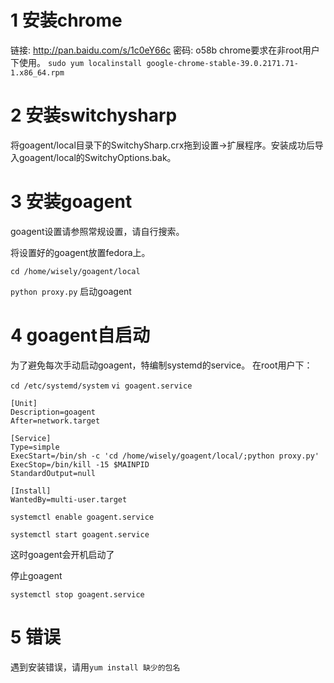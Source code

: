 # 1 安装chrome

链接: http://pan.baidu.com/s/1c0eY66c 密码: o58b
chrome要求在非root用户下使用。
`sudo yum localinstall google-chrome-stable-39.0.2171.71-1.x86_64.rpm`


# 2 安装switchysharp

将goagent/local目录下的SwitchySharp.crx拖到设置->扩展程序。安装成功后导入goagent/local的SwitchyOptions.bak。

# 3 安装goagent

goagent设置请参照常规设置，请自行搜索。

将设置好的goagent放置fedora上。

`cd /home/wisely/goagent/local`

`python proxy.py`  启动goagent



# 4 goagent自启动

为了避免每次手动启动goagent，特编制systemd的service。
在root用户下：

`cd /etc/systemd/system`
`vi goagent.service`

```
[Unit]
Description=goagent
After=network.target

[Service]
Type=simple
ExecStart=/bin/sh -c 'cd /home/wisely/goagent/local/;python proxy.py'
ExecStop=/bin/kill -15 $MAINPID
StandardOutput=null

[Install]
WantedBy=multi-user.target
```

`systemctl enable goagent.service`

`systemctl start goagent.service`

这时goagent会开机启动了

停止goagent

`systemctl stop goagent.service`


# 5 错误

遇到安装错误，请用`yum install 缺少的包名`



